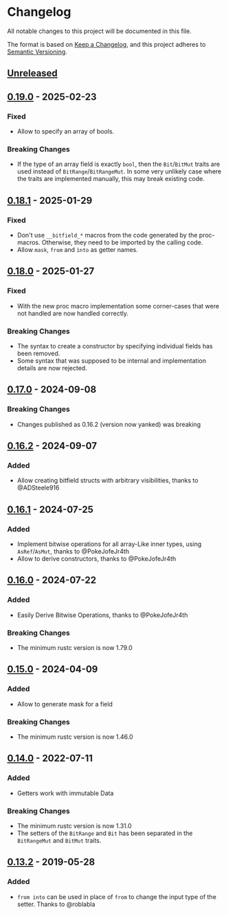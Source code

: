 # Changelog
All notable changes to this project will be documented in this file.

The format is based on [Keep a Changelog](https://keepachangelog.com/en/1.0.0/),
and this project adheres to [Semantic Versioning](https://semver.org/spec/v2.0.0.html).

## [Unreleased]

## [0.19.0] - 2025-02-23

### Fixed
- Allow to specify an array of bools.

### Breaking Changes
- If the type of an array field is exactly `bool`, then the `Bit`/`BitMut` traits are used instead of
  `BitRange`/`BitRangeMut`. In some very unlikely case where the traits are implemented manually, this may break
  existing code.

## [0.18.1] - 2025-01-29

### Fixed
- Don't use `__bitfield_*` macros from the code generated by the proc-macros. Otherwise, they need to be imported by 
  the calling code.
- Allow `mask`, `from` and `ìnto` as getter names.

## [0.18.0] - 2025-01-27

### Fixed
- With the new proc macro implementation some corner-cases that were not handled are now handled correctly.

### Breaking Changes
- The syntax to create a constructor by specifying individual fields has been removed.
- Some syntax that was supposed to be internal and implementation details are now rejected.

## [0.17.0] - 2024-09-08

### Breaking Changes
- Changes published as 0.16.2 (version now yanked) was breaking

## [0.16.2] - 2024-09-07

### Added
- Allow creating bitfield structs with arbitrary visibilities, thanks to @ADSteele916

## [0.16.1] - 2024-07-25

### Added
- Implement bitwise operations for all array-Like inner types, using `AsRef`/`AsMut`, thanks to @PokeJofeJr4th
- Allow to derive constructors, thanks to @PokeJofeJr4th

## [0.16.0] - 2024-07-22

### Added
 - Easily Derive Bitwise Operations, thanks to @PokeJofeJr4th

### Breaking Changes
 - The minimum rustc version is now 1.79.0

## [0.15.0] - 2024-04-09

### Added
 - Allow to generate mask for a field

### Breaking Changes
 - The minimum rustc version is now 1.46.0

## [0.14.0] - 2022-07-11

### Added
 - Getters work with immutable Data

### Breaking Changes
 - The minimum rustc version is now 1.31.0
 - The setters of the `BitRange` and `Bit` has been separated in the `BitRangeMut` and `BitMut` traits.

## [0.13.2] - 2019-05-28

### Added
- `from into` can be used in place of `from` to change the input type of the setter. Thanks to @roblabla

[Unreleased]: https://github.com/dzamlo/rust-bitfield/compare/v0.19.0...HEAD
[0.19.0]: https://github.com/dzamlo/rust-bitfield/compare/v0.18.1...v0.19.0
[0.18.1]: https://github.com/dzamlo/rust-bitfield/compare/v0.18.0...v0.18.1
[0.18.0]: https://github.com/dzamlo/rust-bitfield/compare/v0.17.0...v0.18.0
[0.17.0]: https://github.com/dzamlo/rust-bitfield/compare/v0.16.2...v0.17.0
[0.16.2]: https://github.com/dzamlo/rust-bitfield/compare/v0.16.0...v0.16.2
[0.16.1]: https://github.com/dzamlo/rust-bitfield/compare/v0.16.0...v0.16.1
[0.16.0]: https://github.com/dzamlo/rust-bitfield/compare/v0.15.0...v0.16.0
[0.15.0]: https://github.com/dzamlo/rust-bitfield/compare/v0.14.0...v0.15.0
[0.14.0]: https://github.com/dzamlo/rust-bitfield/compare/v0.13.2...v0.14.0
[0.13.2]: https://github.com/dzamlo/rust-bitfield/compare/v0.13.1...v0.13.2

